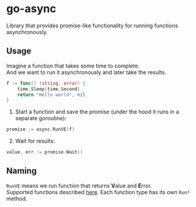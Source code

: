 # go-async

Library that provides promise-like functionality for running functions asynchronously.

## Usage
Imagine a function that takes some time to complete.  
And we want to run it asynchronously and later take the results.
```go
f := func() (string, error) {
    time.Sleep(time.Second)
    return "Hello world", nil
}
``` 

1) Start a function and save the promise (under the hood it runs in a separate goroutine):
```go
promise := async.RunVE(f)
```
2) Wait for results:
```go
value, err := promise.Wait()
```

## Naming
`RunVE` means we run function that returns **V**alue and **E**rror.  
Supported functions described [here](https://github.com/kogutich/go-async/blob/master/func_types.go). Each function type has its own `Run*` method.
